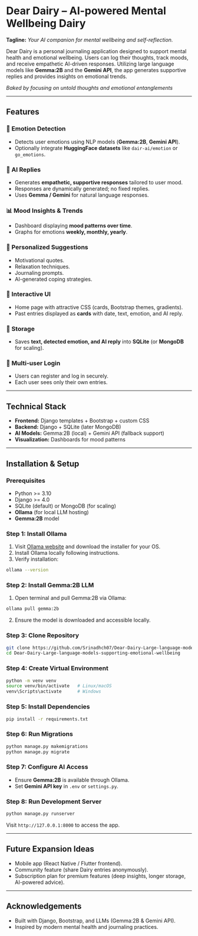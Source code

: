 # Dear Dairy – AI-powered Mental Wellbeing Dairy

**Tagline:** *Your AI companion for mental wellbeing and self-reflection.*

Dear Dairy is a personal journaling application designed to support mental health and emotional wellbeing. Users can log their thoughts, track moods, and receive empathetic AI-driven responses. Utilizing large language models like **Gemma:2B** and the **Gemini API**, the app generates supportive replies and provides insights on emotional trends.

*Baked by focusing on untold thoughts and emotional entanglements*

---

## Features

### 🧠 Emotion Detection
- Detects user emotions using NLP models (**Gemma:2B**, **Gemini API**).
- Optionally integrate **HuggingFace datasets** like `dair-ai/emotion` or `go_emotions`.

### 💬 AI Replies
- Generates **empathetic, supportive responses** tailored to user mood.
- Responses are dynamically generated; no fixed replies.
- Uses **Gemma / Gemini** for natural language responses.

### 📊 Mood Insights & Trends
- Dashboard displaying **mood patterns over time**.
- Graphs for emotions **weekly, monthly, yearly**.

### 🎯 Personalized Suggestions
- Motivational quotes.
- Relaxation techniques.
- Journaling prompts.
- AI-generated coping strategies.

### 🎨 Interactive UI
- Home page with attractive CSS (cards, Bootstrap themes, gradients).
- Past entries displayed as **cards** with date, text, emotion, and AI reply.

### 💾 Storage
- Saves **text, detected emotion, and AI reply** into **SQLite** (or **MongoDB** for scaling).

### 👥 Multi-user Login
- Users can register and log in securely.
- Each user sees only their own entries.

---

## Technical Stack
- **Frontend:** Django templates + Bootstrap + custom CSS
- **Backend:** Django + SQLite (later MongoDB)
- **AI Models:** Gemma:2B (local) + Gemini API (fallback support)
- **Visualization:** Dashboards for mood patterns

---

## Installation & Setup

### Prerequisites
- Python >= 3.10
- Django >= 4.0
- SQLite (default) or MongoDB (for scaling)
- **Ollama** (for local LLM hosting)
- **Gemma:2B** model

### Step 1: Install Ollama
1. Visit [Ollama website](https://ollama.com/) and download the installer for your OS.
2. Install Ollama locally following instructions.
3. Verify installation:
```bash
ollama --version
```

### Step 2: Install Gemma:2B LLM
1. Open terminal and pull Gemma:2B via Ollama:
```bash
ollama pull gemma:2b
```
2. Ensure the model is downloaded and accessible locally.

### Step 3: Clone Repository
```bash
git clone https://github.com/Srinadhch07/Dear-Dairy-Large-language-models-supporting-emotional-wellbeing.git
cd Dear-Dairy-Large-language-models-supporting-emotional-wellbeing
```

### Step 4: Create Virtual Environment
```bash
python -m venv venv
source venv/bin/activate   # Linux/macOS
venv\Scripts\activate      # Windows
```

### Step 5: Install Dependencies
```bash
pip install -r requirements.txt
```

### Step 6: Run Migrations
```bash
python manage.py makemigrations
python manage.py migrate
```

### Step 7: Configure AI Access
- Ensure **Gemma:2B** is available through Ollama.
- Set **Gemini API key** in `.env` or `settings.py`.

### Step 8: Run Development Server
```bash
python manage.py runserver
```
Visit `http://127.0.0.1:8000` to access the app.

---

## Future Expansion Ideas
- Mobile app (React Native / Flutter frontend).
- Community feature (share Dairy entries anonymously).
- Subscription plan for premium features (deep insights, longer storage, AI-powered advice).

---

## Acknowledgements
- Built with Django, Bootstrap, and LLMs (Gemma:2B & Gemini API).
- Inspired by modern mental health and journaling practices.

